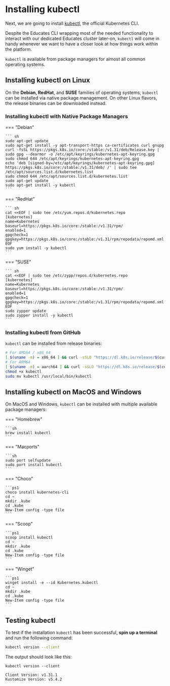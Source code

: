# Installing kubectl

Next, we are going to install [kubectl](https://kubernetes.io/docs/reference/kubectl/),
the official Kubernetes CLI.

Despite the Educates CLI wrapping most of the needed functionality to interact with our
dedicated Educates cluster later-on, `kubectl` will come in handy whenever we want
to have a closer look at how things work within the platform.

`kubectl` is available from package managers for almost all common operating systems.

## Installing kubectl on Linux

On the **Debian, RedHat**, and **SUSE** families of operating systems, `kubectl`
can be installed via native package management. On other Linux flavors, the release
binaries can be downloaded instead.

### Installing kubectl with Native Package Managers

=== "Debian"

    ``` sh
    sudo apt-get update
    sudo apt-get install -y apt-transport-https ca-certificates curl gnupg
    curl -fsSL https://pkgs.k8s.io/core:/stable:/v1.31/deb/Release.key | sudo gpg --dearmor -o /etc/apt/keyrings/kubernetes-apt-keyring.gpg
    sudo chmod 644 /etc/apt/keyrings/kubernetes-apt-keyring.gpg
    echo 'deb [signed-by=/etc/apt/keyrings/kubernetes-apt-keyring.gpg] https://pkgs.k8s.io/core:/stable:/v1.31/deb/ /' | sudo tee /etc/apt/sources.list.d/kubernetes.list
    sudo chmod 644 /etc/apt/sources.list.d/kubernetes.list
    sudo apt-get update
    sudo apt-get install -y kubectl
    ```

=== "RedHat"

    ``` sh
    cat <<EOF | sudo tee /etc/yum.repos.d/kubernetes.repo
    [kubernetes]
    name=Kubernetes
    baseurl=https://pkgs.k8s.io/core:/stable:/v1.31/rpm/
    enabled=1
    gpgcheck=1
    gpgkey=https://pkgs.k8s.io/core:/stable:/v1.31/rpm/repodata/repomd.xml.key
    EOF
    sudo yum install -y kubectl
    ```

=== "SUSE"

    ``` sh
    cat <<EOF | sudo tee /etc/zypp/repos.d/kubernetes.repo
    [kubernetes]
    name=Kubernetes
    baseurl=https://pkgs.k8s.io/core:/stable:/v1.31/rpm/
    enabled=1
    gpgcheck=1
    gpgkey=https://pkgs.k8s.io/core:/stable:/v1.31/rpm/repodata/repomd.xml.key
    EOF
    sudo zypper update
    sudo zypper install -y kubectl
    ```

### Installing kubectl from GitHub

`kubectl` can be installed from release binaries:

```sh title="Installing kubectl from release binaries"
# For AMD64 / x86_64
[ $(uname -m) = x86_64 ] && curl -sSLO "https://dl.k8s.io/release/$(curl -L -s https://dl.k8s.io/release/stable.txt)/bin/linux/amd64/kubectl"
# For ARM64
[ $(uname -m) = aarch64 ] && curl -sSLO "https://dl.k8s.io/release/$(curl -L -s https://dl.k8s.io/release/stable.txt)/bin/linux/arm64/kubectl"
chmod +x kubectl
sudo mv kubectl /usr/local/bin/kubectl
```

## Installing kubectl on MacOS and Windows

On MacOS and Windows, `kubectl` can be installed with multiple available package managers:

=== "Homebrew"

    ```sh
    brew install kubectl
    ```

=== "Macports"

    ```sh
    sudo port selfupdate
    sudo port install kubectl
    ```

=== "Choco"

    ```ps1
    choco install kubernetes-cli
    cd ~
    mkdir .kube
    cd .kube
    New-Item config -type file
    ```

=== "Scoop"

    ```ps1
    scoop install kubectl
    cd ~
    mkdir .kube
    cd .kube
    New-Item config -type file
    ```

=== "Winget"

    ```ps1
    winget install -e --id Kubernetes.kubectl
    cd ~
    mkdir .kube
    cd .kube
    New-Item config -type file
    ```

## Testing kubectl

To test if the installation `kubectl` has been successful, **spin up a terminal** and
run the following command:

```sh title="Testing kubectl"
kubectl version --client
```

The output should look like this:

```{ .text .no-copy title="Output" }
kubectl version --client

Client Version: v1.31.1
Kustomize Version: v5.4.2
```
